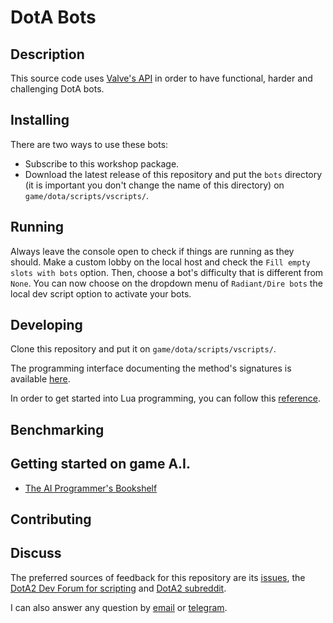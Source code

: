 # DotA Bots

## Description
This source code uses [Valve's API](https://developer.valvesoftware.com/wiki/Dota_Bot_Scripting)
in order to have functional, harder and challenging DotA bots.

## Installing
There are two ways to use these bots:
- Subscribe to this workshop package.
- Download the latest release of this repository and put the `bots` directory (it is important you don't change the name of this directory) on
`game/dota/scripts/vscripts/`.

## Running
Always leave the console open to check if things are running as they should.
Make a custom lobby on the local host and check the `Fill empty slots with bots` option.
Then, choose a bot's difficulty that is different from `None`.
You can now choose on the dropdown menu of `Radiant/Dire bots` the local dev script option to activate your bots.

## Developing
Clone this repository and put it on `game/dota/scripts/vscripts/`.

The programming interface documenting the method's signatures is available [here](http://docs.moddota.com/lua_bots/).

In order to get started into Lua programming, you can follow this [reference](https://learnxinyminutes.com/docs/lua/).

## Benchmarking


## Getting started on game A.I.
- [The AI Programmer's Bookshelf ](http://alumni.media.mit.edu/~jorkin/aibooks.html)


## Contributing


## Discuss
The preferred sources of feedback for this repository are its
[issues](https://github.com/littlebrat/dota-bots/issues), the
[DotA2 Dev Forum for scripting](http://dev.dota2.com/forumdisplay.php?f=497) and
[DotA2 subreddit](https://www.reddit.com/r/DotA2/).

I can also answer any question by [email](gugas93@hotmail.com) or
[telegram](https://telegram.me/theminiman).
